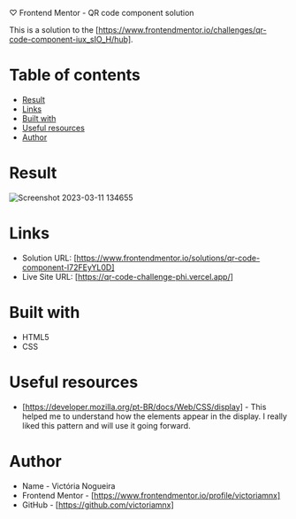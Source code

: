 ♡ Frontend Mentor - QR code component solution

This is a solution to the [https://www.frontendmentor.io/challenges/qr-code-component-iux_sIO_H/hub].

# Table of contents

- [Result](#Result)
- [Links](#links)
- [Built with](#built-with)
- [Useful resources](#useful-resources)
- [Author](#author)

# Result

![Screenshot 2023-03-11 134655](https://user-images.githubusercontent.com/96449803/224502033-b451a201-dec9-4a8c-9a9e-fec2e71f25d9.png)

# Links

- Solution URL: [https://www.frontendmentor.io/solutions/qr-code-component-l72FEyYL0D]
- Live Site URL: [https://qr-code-challenge-phi.vercel.app/]

# Built with

- HTML5
- CSS

# Useful resources

- [https://developer.mozilla.org/pt-BR/docs/Web/CSS/display] - This helped me to understand how the elements appear in the display. I really liked this pattern and will use it going forward.

# Author

- Name - Victória Nogueira
- Frontend Mentor - [https://www.frontendmentor.io/profile/victoriamnx]
- GitHub - [https://github.com/victoriamnx]
